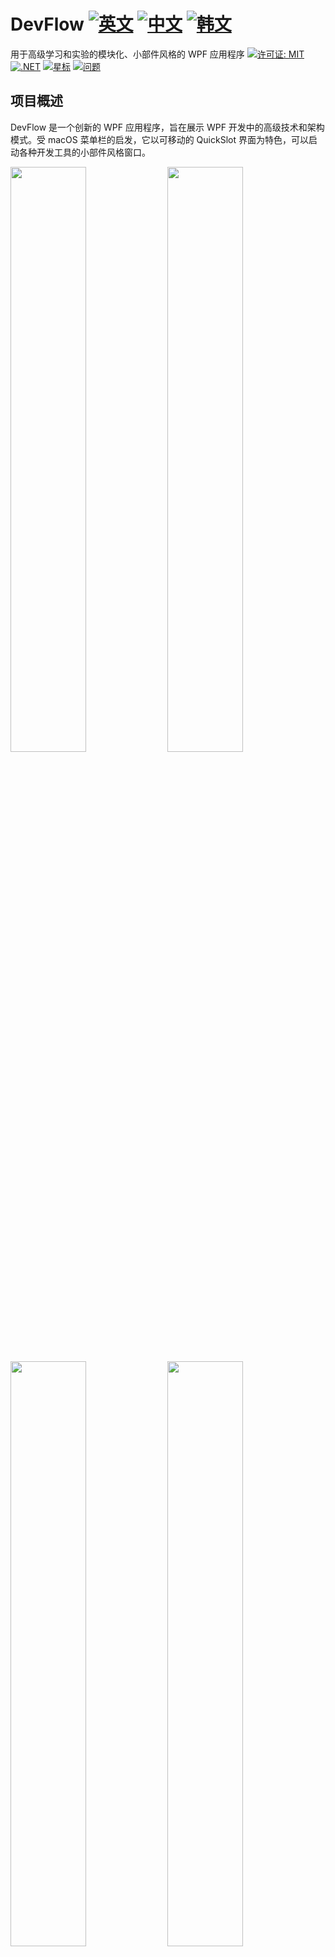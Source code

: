 # DevFlow  [![英文](https://img.shields.io/badge/Language-English-blue.svg)](README.md) [![中文](https://img.shields.io/badge/Language-中文-red.svg)](README.zh-CN.md) [![韩文](https://img.shields.io/badge/Language-한국어-green.svg)](README.ko.md)

用于高级学习和实验的模块化、小部件风格的 WPF 应用程序
[![许可证: MIT](https://img.shields.io/badge/License-MIT-yellow.svg)](https://opensource.org/licenses/MIT)
[![.NET](https://img.shields.io/badge/.NET-8.0-blue.svg)](https://dotnet.microsoft.com/download)
[![星标](https://img.shields.io/github/stars/jamesnet214/devflow.svg)](https://github.com/jamesnet214/devflow/stargazers)
[![问题](https://img.shields.io/github/issues/jamesnet214/devflow.svg)](https://github.com/jamesnet214/devflow/issues)

## 项目概述

DevFlow 是一个创新的 WPF 应用程序，旨在展示 WPF 开发中的高级技术和架构模式。受 macOS 菜单栏的启发，它以可移动的 QuickSlot 界面为特色，可以启动各种开发工具的小部件风格窗口。

<img src="https://github.com/user-attachments/assets/2fdfc823-e196-4422-b70c-343ea32b770d" width="49%"/>
<img src="https://github.com/user-attachments/assets/695147a5-0cb4-44d9-bf93-9a69d7c6c60b" width="49%"/>
<img src="https://github.com/user-attachments/assets/f00376d7-b332-45e9-b576-e5e06c5935d3" width="49%"/>
<img src="https://github.com/user-attachments/assets/e02dc0aa-529b-4001-9b4d-bdd001bd5e9e" width="49%"/>

## 主要技术和实现

#### 1. 模块化架构
- [x] 集成 Prism 库实现松耦合和模块化
- [x] 使用依赖注入实现灵活和可维护的代码结构
- [x] 项目分散，模块之间无直接引用

#### 2. 高级 UI 设计
- [x] 受 macOS 菜单栏启发的自定义 QuickSlot 菜单
- [x] 各个工具的小部件风格窗口（资源管理器、颜色选择器、主题选择器、本地化）
- [x] 完全自定义控件，提供独特的用户体验

#### 3. WPF 精通展示
- [x] 在所有模块中广泛使用 MVVM 模式
- [x] 开发自定义控件以实现专门功能
- [x] 高级样式和主题功能

#### 4. 多语言支持
- [x] 集成本地化系统支持多种语言
- [x] 动态语言切换，无需重启应用程序

#### 5. 开发者工具集成
- [x] 内置文件资源管理器，快速访问项目文件
- [x] 具有高级颜色操作功能的颜色选择工具
- [x] 主题选择器，用于实时更改应用程序样式

## 技术栈
- .NET 8.0
- WPF (Windows Presentation Foundation)
- Prism 库用于 MVVM 和模块化
- C# 10.0

## 项目结构

解决方案由三个主要类别组成：
- **01. BASE**: 核心功能和数据处理
- **02. UI**: 用户界面组件和样式
- **03. APP**: 主应用程序和入口点

主要项目包括：
- **DevFlow.Menus**: QuickSlot 界面实现
- **DevFlow.Main**: 核心应用程序窗口和导航
- **DevFlow.Colors, DevFlow.Finders 等**: 单个工具模块

## 入门指南

### 先决条件
- Visual Studio 2022 或更高版本
- .NET 8.0 SDK

### 安装和运行

#### 1. 克隆仓库：
```
git clone https://github.com/jamesnet214/devflow.git
```

#### 2. 打开解决方案
- [x] Visual Studio
- [x] Visual Studio Code
- [x] JetBrains Rider

<img src="https://github.com/user-attachments/assets/af70f422-7057-4e77-a54d-042ee8358d2a" width="32%"/>
<img src="https://github.com/user-attachments/assets/e4feaa10-a107-4b58-8d13-1d8be620ec62" width="32%"/>
<img src="https://github.com/user-attachments/assets/5ff487f6-55e4-43e1-9abf-f8d419ee6943" width="32%"/>

#### 3. 构建和运行
- [x] 将 DevFlow 设置为启动项目
- [x] 按 F5 或点击运行按钮
- [x] 推荐 Windows 11

## 学习机会

DevFlow 为 WPF 开发者提供了丰富的学习经验：

1. **模块化架构**：理解如何构建松耦合和可维护的 WPF 应用程序
2. **自定义控件**：学习如何创建和样式化自定义 WPF 控件
3. **实际 MVVM**：看到 MVVM 模式在复杂应用程序中的实际实现
4. **Prism 和 DI**：探索如何在 WPF 中使用 Prism 库和依赖注入
5. **多窗口管理**：学习在一个连贯的应用程序中管理多个窗口的技术

## 贡献

欢迎对 DevFlow 做出贡献！提交拉取请求、创建问题或帮助宣传项目。

## 许可证

本项目基于 MIT 许可证发布。详情请参阅 [LICENSE](LICENSE) 文件。

## 联系方式
- 网站：https://jamesnet.dev
- 电子邮件：james@jamesnet.dev, vickyqu115@hotmail.com

与 DevFlow 一起探索高级 WPF 开发，提升您的技能！
